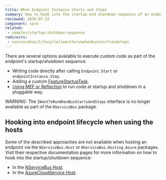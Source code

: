 ```yaml
---
title: When Endpoint Instance Starts and Stops
summary: How to hook into the startup and shutdown sequence of an endpoint instance.
reviewed: 2020-07-22
component: core
related:
 - samples/startup-shutdown-sequence
redirects:
 - nservicebus/lifecycle/iwanttorunwhenbusstartsandstops
---
```


There are several options available to execute custom code as part of the endpoint's startup/shutdown sequence:

* Writing code directly after calling `Endpoint.Start` or `endpointInstance.Stop`.
* Adding a custom [FeatureStartupTask](/nservicebus/pipeline/features.md#feature-startup-tasks).
* [Using MEF or Reflection](/samples/plugin-based-config) to run code at startup and shutdown in a pluggable way.

WARNING: The `IWantToRunWhenBusStartsAndStops` interface is no longer available as part of the `NServiceBus` package.


## Hooking into endpoint lifecycle when using the hosts

Some of the described approaches are not available when hosting an endpoint via the `NServiceBus.Host` or `NServiceBus.Hosting.Azure` packages. Visit their respective documentation pages for more information on how to hook into the startup/shutdown sequence:

 * In the [NServiceBus Host](/nservicebus/hosting/nservicebus-host/#when-endpoint-instance-starts-and-stops).
 * In the [AzureCloudService Host](/nservicebus/hosting/cloud-services-host/#when-endpoint-instance-starts-and-stops).
